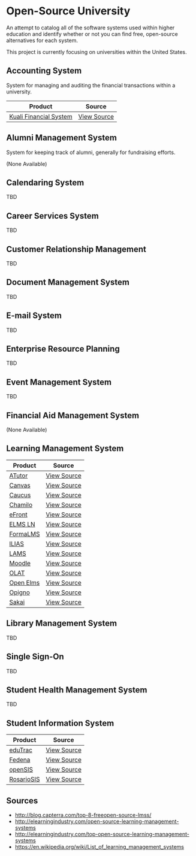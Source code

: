 # Open-Source University

An attempt to catalog all of the software systems used within higher education
and identify whether or not you can find free, open-source alternatives for
each system.

This project is currently focusing on universities within the United States.

## Accounting System
System for managing and auditing the financial transactions within a
university.

| Product                                             | Source                                      |
| --------------------------------------------------- | ------------------------------------------- |
| [Kuali Financial System](https://www.kuali.org/kfs) | [View Source](https://github.com/kuali/kfs) |

## Alumni Management System
System for keeping track of alumni, generally for fundraising efforts.

(None Available)

## Calendaring System

TBD

## Career Services System

TBD

## Customer Relationship Management

TBD

## Document Management System

TBD

## E-mail System

TBD

## Enterprise Resource Planning

TBD

## Event Management System

TBD

## Financial Aid Management System

(None Available)

## Learning Management System

| Product                                             | Source                                                                       |
| --------------------------------------------------- | ---------------------------------------------------------------------------- |
| [ATutor](http://www.atutor.ca/)                     | [View Source](https://github.com/atutor/ATutor)                              |
| [Canvas](https://www.canvaslms.com/)                | [View Source](https://github.com/instructure/canvas-lms)                     |
| [Caucus](http://www.caucus.com/)                    | [View Source](http://www.caucus.com/down_caucus5.shtml)                      |
| [Chamilo](https://chamilo.org/chamilo-lms/)         | [View Source](https://github.com/chamilo/chamilo-lms)                        |
| [eFront](http://www.efrontlearning.net/open-source) | [View Source](https://github.com/epignosis/efront_open_source)               |
| [ELMS LN](https://www.elmsln.org/)                  | [View Source](https://github.com/elmsln/elmsln)                              |
| [FormaLMS](http://www.formalms.org/)                | [View Source](http://sourceforge.net/p/forma/code/HEAD/tree/)                |
| [ILIAS](http://www.ilias.de/)                       | [View Source](https://github.com/ILIAS-eLearning/ILIAS)                      |
| [LAMS](https://www.lamsfoundation.org/)             | [View Source](http://code.lamsfoundation.org/fisheye/browse/lams)            |
| [Moodle](https://moodle.org/)                       | [View Source](https://github.com/moodle/moodle)                              |
| [OLAT](http://www.olat.org/product)                 | [View Source](http://hg.olat.org/repos)                                      |
| [Open Elms](http://www.openelms.org/)               | [View Source](http://openelms.cvs.sourceforge.net/viewvc/openelms/openelms/) |
| [Opigno](https://www.opigno.org/en)                 | [View Source](http://cgit.drupalcode.org/opigno_lms/tree/)                   |
| [Sakai](https://www.sakaiproject.org/)              | [View Source](https://source.sakaiproject.org/svn/sakai/)                    |

## Library Management System

TBD

## Single Sign-On

TBD

## Student Health Management System

TBD

## Student Information System

| Product                                            | Source                                                                |
| -------------------------------------------------- | --------------------------------------------------------------------  |
| [eduTrac](https://www.edutracsis.com/)             | [View Source](https://sourceforge.net/p/edutrac/code/ci/master/tree/) |
| [Fedena](https://github.com/projectfedena/fedena)  | [View Source](https://github.com/projectfedena/fedena)                |
| [openSIS](http://opensis.com/)                     | [View Source](https://sourceforge.net/p/opensis-ce/code/HEAD/tree/)   |
| [RosarioSIS](https://www.rosariosis.org/)          | [View Source](https://github.com/francoisjacquet/rosariosis)          |

## Sources

* http://blog.capterra.com/top-8-freeopen-source-lmss/
* http://elearningindustry.com/open-source-learning-management-systems
* http://elearningindustry.com/top-open-source-learning-management-systems
* https://en.wikipedia.org/wiki/List_of_learning_management_systems

